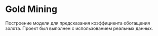 # Gold Mining 
Построение модели для предсказания коэффициента обогащения золота. Проект был выполнен с использованием реальных данных.
